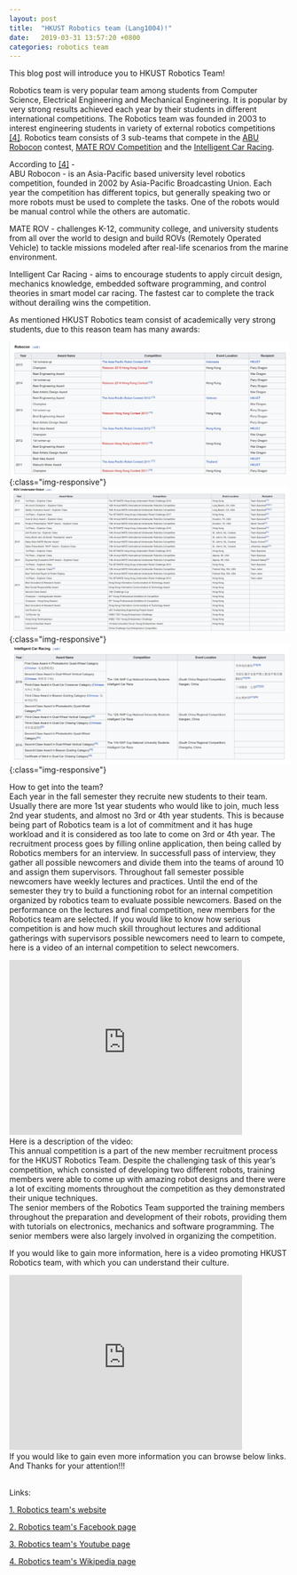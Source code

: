 ```yaml
---
layout: post
title:  "HKUST Robotics team (Lang1004)!"
date:   2019-03-31 13:57:20 +0800
categories: robotics team
---
```


This blog post will introduce you to HKUST Robotics Team!

Robotics team is very popular team among students from Computer Science, Electrical Engineering and Mechanical Engineering. It is popular by very strong results achieved each year by their students in different international competitions. The Robotics team was founded in 2003 to interest engineering students in variety of external robotics competitions [[4]][link 4]. Robotics team consists of 3 sub-teams that compete in the [ABU Robocon][5] contest, [MATE ROV Competition][6] and the [Intelligent Car Racing][7].

According to [[4]][link 4] - <br/>
ABU Robocon - is an Asia-Pacific based university level robotics competition, founded in 2002 by Asia-Pacific Broadcasting Union. Each year the competition has different topics, but generally speaking two or more robots must be used to complete the tasks. One of the robots would be manual control while the others are automatic.

MATE ROV - challenges K-12, community college, and university students from all over the world to design and build ROVs (Remotely Operated Vehicle) to tackle missions modeled after real-life scenarios from the marine environment.

Intelligent Car Racing - aims to encourage students to apply circuit design, mechanics knowledge, embedded software programming, and control theories in smart model car racing. The fastest car to complete the track without derailing wins the competition.

As mentioned HKUST Robotics team consist of academically very strong students, due to this reason team has many awards:

![Robocon](/includes/rob1.png){:class="img-responsive"}
![ROV Underwater Robot](/includes/rob2.png){:class="img-responsive"}
![Intelligent Car Racing](/includes/rob3.png){:class="img-responsive"}

How to get into the team? <br/>
Each year in the fall semester they recruite new students to their team. Usually there are more 1st year students who would like to join, much less 2nd year students, and almost no 3rd or 4th year students. This is because being part of Robotics team is a lot of commitment and it has huge workload and it is considered as too late to come on 3rd or 4th year. The recruitment process goes by filling online application, then being called by Robotics members for an interview. In successfull pass of interview, they gather all possible newcomers and divide them into the teams of around 10 and assign them supervisors. Throughout fall semester possible newcomers have weekly lectures and practices. Until the end of the semester they try to build a functioning robot for an internal competition organized by robotics team to evaluate possible newcomers. Based on the performance on the lectures and final competition, new members for the Robotics team are selected. If you would like to know how serious competition is and how much skill throughout lectures and additional gatherings with supervisors possible newcomers need to learn to compete, here is a video of an internal competition to select newcomers.

<iframe width="420" height="315" src="https://www.youtube.com/embed/aryFjliFHjQ" frameborder="0" allowfullscreen></iframe>
 <br/>
Here is a description of the video: <br/>
This annual competition is a part of the new member recruitment process for the HKUST Robotics Team. Despite the challenging task of this year’s competition, which consisted of developing two different robots, training members were able to come up with amazing robot designs and there were a lot of exciting moments throughout the competition as they demonstrated their unique techniques. <br/>
The senior members of the Robotics Team supported the training members throughout the preparation and development of their robots, providing them with tutorials on electronics, mechanics and software programming. The senior members were also largely involved in organizing the competition.


If you would like to gain more information, here is a video promoting HKUST Robotics team, with which you can understand their culture.

<iframe width="420" height="315" src="https://www.youtube.com/embed/qep1lvFzrVE" frameborder="0" allowfullscreen></iframe>

<br/>
If you would like to gain even more information you can browse below links. And Thanks for your attention!!!
<br/><br/>

Links:

[1. Robotics team's website][link 1]

[2. Robotics team's Facebook page][link 2]

[3. Robotics team's Youtube page][link 3]

[4. Robotics team's Wikipedia page][link 4]


[link 1]: https://robotics.ust.hk/
[link 2]: https://www.facebook.com/ustrobotics
[link 3]: https://www.youtube.com/user/ustrobotics
[link 4]: https://en.wikipedia.org/wiki/HKUST_Robotics_Team
[5]: https://en.wikipedia.org/wiki/ABU_Robocon
[6]: https://en.wikipedia.org/wiki/Robot_competition#Marine_Advanced_Technology_Education_Center_Competition
[7]: https://smartcar.cdstm.cn/

